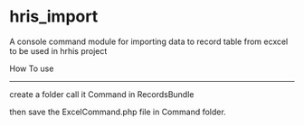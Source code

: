 hris_import
===========

A console command module for importing data to record table from ecxcel to be used in hrhis project

How To use
**********
 create a folder call it Command in RecordsBundle
 
 then save the ExcelCommand.php file in Command folder.
